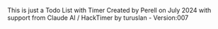 This is just a Todo List with Timer 
Created by Perell on July 2024 with support from Claude AI / HackTimer by turuslan - Version:007
